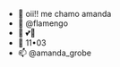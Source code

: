 - 👋 oii!! me chamo amanda
- 👀 @flamengo 
- 🌱 💕🤍
- 💞️ 11•03
- 📫 @amanda_grobe 

<!---
Amandagrobe/Amandagrobe is a ✨ special ✨ repository because its `README.md` (this file) appears on your GitHub profile.
You can click the Preview link to take a look at your changes.
--->
